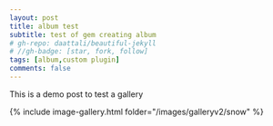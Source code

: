 ```yaml
---
layout: post
title: album test
subtitle: test of gem creating album
# gh-repo: daattali/beautiful-jekyll 
# //gh-badge: [star, fork, follow] 
tags: [album,custom plugin]
comments: false
---
```


This is a demo post to test a gallery

{% include image-gallery.html folder="/images/galleryv2/snow" %}